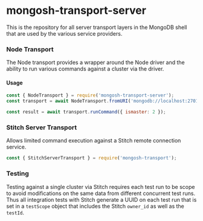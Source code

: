 # mongosh-transport-server

This is the repository for all server transport layers in the MongoDB shell that
are used by the various service providers.

### Node Transport

The Node transport provides a wrapper around the Node driver and the ability
to run various commands against a cluster via the driver.

#### Usage

```js
const { NodeTransport } = require('mongosh-transport-server');
const transport = await NodeTransport.fromURI('mongodb://localhost:27017');

const result = await transport.runCommand({ ismaster: 2 });
```

### Stitch Server Transport

Allows limited command execution against a Stitch remote connection service.

```js
const { StitchServerTransport } = require('mongosh-transport');
```

### Testing

Testing against a single cluster via Stitch requires each test run to be
scope to avoid modifications on the same data from different concurrent
test runs. Thus all integration tests with Stitch generate a UUID on each
test run that is set in a `testScope` object that includes the Stitch
`owner_id` as well as the `testId`.
